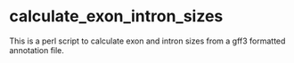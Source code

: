 # calculate_exon_intron_sizes
This is a perl script to calculate exon and intron sizes from a gff3 formatted annotation file. 
